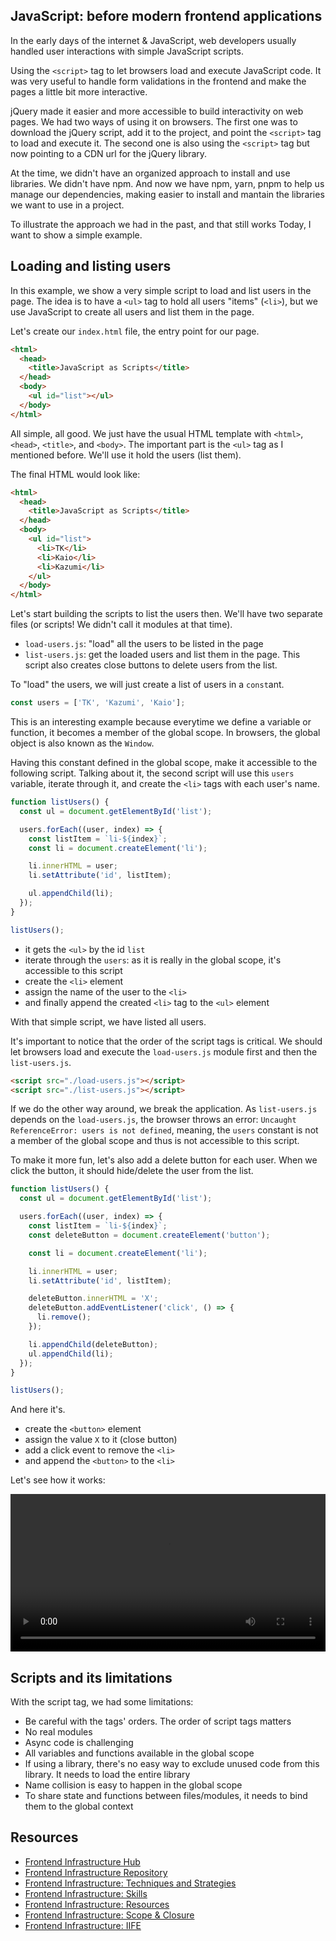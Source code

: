 ## JavaScript: before modern frontend applications

In the early days of the internet & JavaScript, web developers usually handled user interactions with simple JavaScript scripts.

Using the `<script>` tag to let browsers load and execute JavaScript code. It was very useful to handle form validations in the frontend and make the pages a little bit more interactive.

jQuery made it easier and more accessible to build interactivity on web pages. We had two ways of using it on browsers. The first one was to download the jQuery script, add it to the project, and point the `<script>` tag to load and execute it. The second one is also using the `<script>` tag but now pointing to a CDN url for the jQuery library.

At the time, we didn't have an organized approach to install and use libraries. We didn't have npm. And now we have npm, yarn, pnpm to help us manage our dependencies, making easier to install and mantain the libraries we want to use in a project.

To illustrate the approach we had in the past, and that still works Today, I want to show a simple example.

## Loading and listing users

In this example, we show a very simple script to load and list users in the page. The idea is to have a `<ul>` tag to hold all users "items" (`<li>`), but we use JavaScript to create all users and list them in the page.

Let's create our `index.html` file, the entry point for our page.

```html
<html>
  <head>
    <title>JavaScript as Scripts</title>
  </head>
  <body>
    <ul id="list"></ul>
  </body>
</html>
```

All simple, all good. We just have the usual HTML template with `<html>`, `<head>`, `<title>`, and `<body>`. The important part is the `<ul>` tag as I mentioned before. We'll use it hold the users (list them).

The final HTML would look like:

```html
<html>
  <head>
    <title>JavaScript as Scripts</title>
  </head>
  <body>
    <ul id="list">
      <li>TK</li>
      <li>Kaio</li>
      <li>Kazumi</li>
    </ul>
  </body>
</html>
```

Let's start building the scripts to list the users then. We'll have two separate files (or scripts! We didn't call it modules at that time).

- `load-users.js`: "load" all the users to be listed in the page
- `list-users.js`: get the loaded users and list them in the page. This script also creates close buttons to delete users from the list.

To "load" the users, we will just create a list of users in a `const`ant.

```javascript
const users = ['TK', 'Kazumi', 'Kaio'];
```

This is an interesting example because everytime we define a variable or function, it becomes a member of the global scope. In browsers, the global object is also known as the `Window`.

Having this constant defined in the global scope, make it accessible to the following script. Talking about it, the second script will use this `users` variable, iterate through it, and create the `<li>` tags with each user's name.

```javascript
function listUsers() {
  const ul = document.getElementById('list');

  users.forEach((user, index) => {
    const listItem = `li-${index}`;
    const li = document.createElement('li');

    li.innerHTML = user;
    li.setAttribute('id', listItem);

    ul.appendChild(li);
  });
}

listUsers();
```

- it gets the `<ul>` by the id `list`
- iterate through the `users`: as it is really in the global scope, it's accessible to this script
- create the `<li>` element
- assign the name of the user to the `<li>`
- and finally append the created `<li>` tag to the `<ul>` element

With that simple script, we have listed all users.

It's important to notice that the order of the script tags is critical. We should let browsers load and execute the `load-users.js` module first and then the `list-users.js`.

```html
<script src="./load-users.js"></script>
<script src="./list-users.js"></script>
```

If we do the other way around, we break the application. As `list-users.js` depends on the `load-users.js`, the browser throws an error: `Uncaught ReferenceError: users is not defined`, meaning, the `users` constant is not a member of the global scope and thus is not accessible to this script.

To make it more fun, let's also add a delete button for each user. When we click the button, it should hide/delete the user from the list.

```javascript
function listUsers() {
  const ul = document.getElementById('list');

  users.forEach((user, index) => {
    const listItem = `li-${index}`;
    const deleteButton = document.createElement('button');

    const li = document.createElement('li');

    li.innerHTML = user;
    li.setAttribute('id', listItem);

    deleteButton.innerHTML = 'X';
    deleteButton.addEventListener('click', () => {
      li.remove();
    });

    li.appendChild(deleteButton);
    ul.appendChild(li);
  });
}

listUsers();
```

And here it's.

- create the `<button>` element
- assign the value `X` to it (close button)
- add a click event to remove the `<li>`
- and append the `<button>` to the `<li>`

Let's see how it works:

<div style="margin: auto; text-align: center;">
  <video controls="true" allowfullscreen="true" style="width: 100%">
    <source src="/series/frontend-infrastructure/list-users.mov" type="video/mp4">
  </video>
</div>

## Scripts and its limitations

With the script tag, we had some limitations:

- Be careful with the tags' orders. The order of script tags matters
- No real modules
- Async code is challenging
- All variables and functions available in the global scope
- If using a library, there's no easy way to exclude unused code from this library. It needs to load the entire library
- Name collision is easy to happen in the global scope
- To share state and functions between files/modules, it needs to bind them to the global context

## Resources

- [Frontend Infrastructure Hub](/frontend-infrastructure)
- [Frontend Infrastructure Repository](https://github.com/imteekay/frontend-infrastructure)
- [Frontend Infrastructure: Techniques and Strategies](/series/frontend-infrastructure/techniques-and-strategies)
- [Frontend Infrastructure: Skills](/series/frontend-infrastructure/skills)
- [Frontend Infrastructure: Resources](/series/frontend-infrastructure/resources)
- [Frontend Infrastructure: Scope & Closure](/series/frontend-infrastructure/scope-and-closure)
- [Frontend Infrastructure: IIFE](/series/frontend-infrastructure/iife-immediately-invoked-function-expression)
